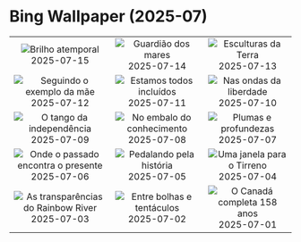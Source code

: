 # Bing Wallpaper (2025-07)

|  |  |  |
|:---:|:---:|:---:|
| ![](https://www.bing.com/th?id=OHR.PerseidsPine_PT-BR0914394834_400x240.jpg "Brilho atemporal") 2025-07-15 | ![](https://www.bing.com/th?id=OHR.YoungShark_PT-BR8738658851_400x240.jpg "Guardião dos mares") 2025-07-14 | ![](https://www.bing.com/th?id=OHR.BasaltColumns_PT-BR7052531189_400x240.jpg "Esculturas da Terra") 2025-07-13 |
| ![](https://www.bing.com/th?id=OHR.ThomsonGazelle_PT-BR6496352663_400x240.jpg "Seguindo o exemplo da mãe") 2025-07-12 | ![](https://www.bing.com/th?id=OHR.TokyoSunrise_PT-BR5890009803_400x240.jpg "Estamos todos incluídos") 2025-07-11 | ![](https://www.bing.com/th?id=OHR.BahamaBlues_PT-BR4354630844_400x240.jpg "Nas ondas da liberdade") 2025-07-10 |
| ![](https://www.bing.com/th?id=OHR.ConstitucionStation_PT-BR4627636298_400x240.jpg "O tango da independência") 2025-07-09 | ![](https://www.bing.com/th?id=OHR.NationalScienceDay_PT-BR3314898058_400x240.jpg "No embalo do conhecimento") 2025-07-08 | ![](https://www.bing.com/th?id=OHR.ShetlandGannets_PT-BR6855447396_400x240.jpg "Plumas e profundezas") 2025-07-07 |
| ![](https://www.bing.com/th?id=OHR.LuzTrainStation_PT-BR2740667890_400x240.jpg "Onde o passado encontra o presente") 2025-07-06 | ![](https://www.bing.com/th?id=OHR.TourCyclists_PT-BR7101662608_400x240.jpg "Pedalando pela história") 2025-07-05 | ![](https://www.bing.com/th?id=OHR.OroseiSardegna_PT-BR7332752018_400x240.jpg "Uma janela para o Tirreno") 2025-07-04 |
| ![](https://www.bing.com/th?id=OHR.RainbowRiver_PT-BR7721810301_400x240.jpg "As transparências do Rainbow River") 2025-07-03 | ![](https://www.bing.com/th?id=OHR.MaroonClownfish_PT-BR9242833832_400x240.jpg "Entre bolhas e tentáculos") 2025-07-02 | ![](https://www.bing.com/th?id=OHR.CanadaDayFogo_PT-BR9552354869_400x240.jpg "O Canadá completa 158 anos") 2025-07-01 |
